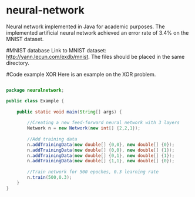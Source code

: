 # neural-network
Neural network implemented in Java for academic purposes. The implemented artificial neural network
achieved an error rate of 3.4% on the MNIST dataset.

#MNIST database
Link to MNIST dataset: http://yann.lecun.com/exdb/mnist.
The files should be placed in the same directory.

#Code example XOR
Here is an example on the XOR problem.

```java

package neuralnetwork;

public class Example {
    
    public static void main(String[] args) {
        
        //Creating a new feed-forward neural network with 3 layers
        Network n = new Network(new int[] {2,2,1});
        
        //Add training data
        n.addTrainingData(new double[] {0,0}, new double[] {0});
        n.addTrainingData(new double[] {0,0}, new double[] {1});
        n.addTrainingData(new double[] {0,1}, new double[] {1});
        n.addTrainingData(new double[] {1,1}, new double[] {0});
      
        //Train network for 500 epoches, 0.3 learning rate
        n.train(500,0.3);
    } 
}

```
